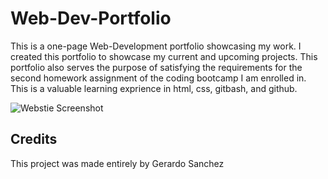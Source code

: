 # Web-Dev-Portfolio
This is a one-page Web-Development portfolio showcasing my work. 
I created this portfolio to showcase my current and upcoming projects. 
This portfolio also serves the purpose of satisfying the requirements 
for the second homework assignment of the coding bootcamp I am enrolled in. 
This is a valuable learning exprience in html, css, gitbash, and github.

![Webstie Screenshot](./assets/images/media/screenshot.png)

## Credits
This project was made entirely by Gerardo Sanchez


